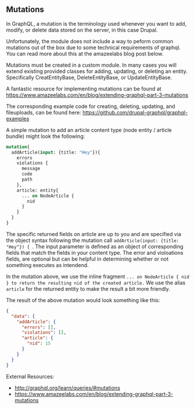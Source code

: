 ## Mutations

In GraphQL, a mutation is the terminology used whenever you want to add, modify, or delete data stored on the server, in this case Drupal. 

Unfortunately, the module does not include a way to peform common mutations out of the box due to some technical requirements of graphql. You can read more about this at the amazeelabs blog post below. 

Mutations must be created in a custom module. In many cases you will extend existing provided classes for adding, updating, or deleting an entity. Specifically CreatEntityBase, DeleteEntityBase, or UpdateEntityBase.

A fantastic resource for implementing mutations can be found at https://www.amazeelabs.com/en/blog/extending-graphql-part-3-mutations

The corresponding example code for creating, deleting, updating, and fileuploads, can be found here: 
https://github.com/drupal-graphql/graphql-examples


A simple mutation to add an article content type (node entity / article bundle) might look the following: 

```graphql
mutation{
  addArticle(input: {title: "Hey"}){
    errors
    violations {
      message
      code
      path
    },
    article: entity{
      ... on NodeArticle {
        nid
      }
    }
  }
}
```

The specific returned fields on article are up to you and are specified via the object syntax following the mutation call `addArticle(input: {title: "Hey"}) { `. The input parameter is defined as an object of corresponding fields that match the fields in your content type. The error and violoations fields, are optional but can be helpful in determining whether or not something executes as intendend. 

In the mutation above, we use the inline fragment  `... on NodeArticle { nid } to return the resulting nid of the created article.` We use the alias `article` for the returned entity to make the result a bit more friendly. 

The result of the above mutation would look something like this: 

```json
{
  "data": {
    "addArticle": {
      "errors": [],
      "violations": [],
      "article": {
        "nid": 15
      }
    }
  }
}
```



External Resources: 

* http://graphql.org/learn/queries/#mutations
* https://www.amazeelabs.com/en/blog/extending-graphql-part-3-mutations
